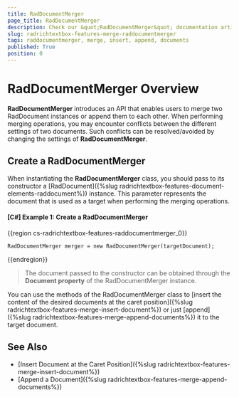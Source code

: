 ```yaml
---
title: RadDocumentMerger
page_title: RadDocumentMerger
description: Check our &quot;RadDocumentMerger&quot; documentation article for the RadRichTextBox WPF control.
slug: radrichtextbox-features-merge-raddocumentmerger
tags: raddocumentmerger, merge, insert, append, documents
published: True
position: 0
---
```


# RadDocumentMerger Overview

**RadDocumentMerger** introduces an API that enables users to merge two RadDocument instances or append them to each other. When performing merging operations, you may encounter conflicts between the different settings of two documents. Such conflicts can be resolved/avoided by changing the settings of **RadDocumentMerger**.


## Create a RadDocumentMerger

When instantiating the **RadDocumentMerger** class, you should pass to its constructor a [RadDocument]({%slug radrichtextbox-features-document-elements-raddocument%}) instance. This parameter represents the document that is used as a target when performing the merging operations.

#### **[C#] Example 1: Create a RadDocumentMerger**

{{region cs-radrichtextbox-features-raddocumentmerger_0}}
 
	RadDocumentMerger merger = new RadDocumentMerger(targetDocument);
{{endregion}}

>The document passed to the constructor can be obtained through the **Document property** of the RadDocumentMerger instance.

You can use the methods of the RadDocumentMerger class to [insert the content of the desired documents at the caret position]({%slug radrichtextbox-features-merge-insert-document%}) or just [append]({%slug radrichtextbox-features-merge-append-documents%}) it to the target document.

## See Also

* [Insert Document at the Caret Position]({%slug radrichtextbox-features-merge-insert-document%})
* [Append a Document]({%slug radrichtextbox-features-merge-append-documents%})